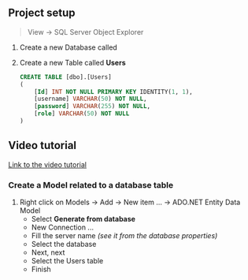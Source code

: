 ## Project setup
> View -> SQL Server Object Explorer
1. Create a new Database called
2. Create a new Table called **Users**

	```sql
	CREATE TABLE [dbo].[Users]
	(
		[Id] INT NOT NULL PRIMARY KEY IDENTITY(1, 1), 
		[username] VARCHAR(50) NOT NULL, 
		[password] VARCHAR(255) NOT NULL, 
		[role] VARCHAR(50) NOT NULL
	)
	```
	
## Video tutorial
[Link to the video tutorial](https://www.youtube.com/watch?v=EyrKUSwi4uI)

### Create a Model related to a database table

1. Right click on Models -> Add -> New item ... -> ADO.NET Entity Data Model
	- Select **Generate from database**
	- New Connection ...
	- Fill the server name *(see it from the database properties)*
	- Select the database
	- Next, next
	- Select the Users table
	- Finish
